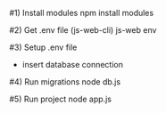 #1) Install modules
  npm install modules

#2) Get .env file (js-web-cli)
  js-web env

#3) Setup .env file
  - insert database connection

#4) Run migrations
  node db.js

#5) Run project
  node app.js
